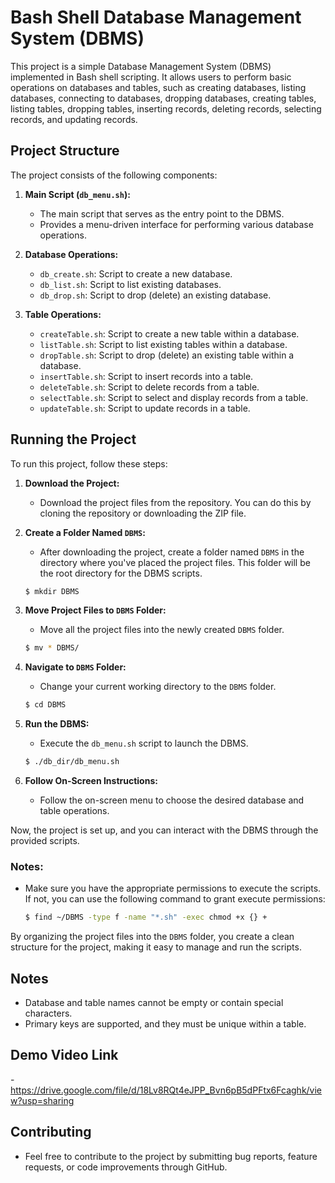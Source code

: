 ﻿# Bash Shell Database Management System (DBMS)

This project is a simple Database Management System (DBMS) implemented in Bash shell scripting. It allows users to perform basic operations on databases and tables, such as creating databases, listing databases, connecting to databases, dropping databases, creating tables, listing tables, dropping tables, inserting records, deleting records, selecting records, and updating records.

## Project Structure

The project consists of the following components:

1. **Main Script (`db_menu.sh`):**

   - The main script that serves as the entry point to the DBMS.
   - Provides a menu-driven interface for performing various database operations.

2. **Database Operations:**

   - `db_create.sh`: Script to create a new database.
   - `db_list.sh`: Script to list existing databases.
   - `db_drop.sh`: Script to drop (delete) an existing database.

3. **Table Operations:**
   - `createTable.sh`: Script to create a new table within a database.
   - `listTable.sh`: Script to list existing tables within a database.
   - `dropTable.sh`: Script to drop (delete) an existing table within a database.
   - `insertTable.sh`: Script to insert records into a table.
   - `deleteTable.sh`: Script to delete records from a table.
   - `selectTable.sh`: Script to select and display records from a table.
   - `updateTable.sh`: Script to update records in a table.

## Running the Project

To run this project, follow these steps:

1. **Download the Project:**

   - Download the project files from the repository. You can do this by cloning the repository or downloading the ZIP file.

2. **Create a Folder Named `DBMS`:**

   - After downloading the project, create a folder named `DBMS` in the directory where you've placed the project files. This folder will be the root directory for the DBMS scripts.

   ```bash
   $ mkdir DBMS
   ```

3. **Move Project Files to `DBMS` Folder:**

   - Move all the project files into the newly created `DBMS` folder.

   ```bash
   $ mv * DBMS/
   ```

4. **Navigate to `DBMS` Folder:**

   - Change your current working directory to the `DBMS` folder.

   ```bash
   $ cd DBMS
   ```

5. **Run the DBMS:**

   - Execute the `db_menu.sh` script to launch the DBMS.

   ```bash
   $ ./db_dir/db_menu.sh
   ```

6. **Follow On-Screen Instructions:**
   - Follow the on-screen menu to choose the desired database and table operations.

Now, the project is set up, and you can interact with the DBMS through the provided scripts.

### Notes:

- Make sure you have the appropriate permissions to execute the scripts. If not, you can use the following command to grant execute permissions:

  ```bash
  $ find ~/DBMS -type f -name "*.sh" -exec chmod +x {} +
  ```

By organizing the project files into the `DBMS` folder, you create a clean structure for the project, making it easy to manage and run the scripts.

## Notes

- Database and table names cannot be empty or contain special characters.
- Primary keys are supported, and they must be unique within a table.

## Demo Video Link

-https://drive.google.com/file/d/18Lv8RQt4eJPP_Bvn6pB5dPFtx6Fcaghk/view?usp=sharing

## Contributing

- Feel free to contribute to the project by submitting bug reports, feature requests, or code improvements through GitHub.
